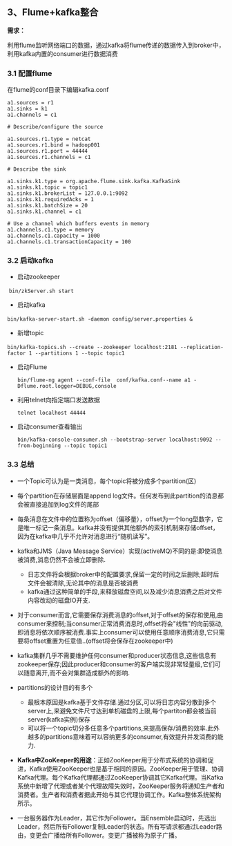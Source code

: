 ## 3、Flume+kafka整合

**需求：**

利用flume监听网络端口的数据，通过kafka将flume传递的数据传入到broker中，利用kafka内置的consumer进行数据消费

### 3.1 配置flume

在flume的conf目录下编辑kafka.conf

```
a1.sources = r1
a1.sinks = k1
a1.channels = c1

# Describe/configure the source

a1.sources.r1.type = netcat
a1.sources.r1.bind = hadoop001
a1.sources.r1.port = 44444
a1.sources.r1.channels = c1

# Describe the sink

a1.sinks.k1.type = org.apache.flume.sink.kafka.KafkaSink
a1.sinks.k1.topic = topic1
a1.sinks.k1.brokerList = 127.0.0.1:9092
a1.sinks.k1.requiredAcks = 1
a1.sinks.k1.batchSize = 20
a1.sinks.k1.channel = c1

# Use a channel which buffers events in memory
a1.channels.c1.type = memory
a1.channels.c1.capacity = 1000
a1.channels.c1.transactionCapacity = 100
```

### 3.2 启动kafka

- 启动zookeeper

​	`bin/zkServer.sh start`

- 启动kafka

​	`bin/kafka-server-start.sh -daemon config/server.properties &`

- 新增topic

​	`bin/kafka-topics.sh --create --zookeeper localhost:2181 --replication-factor 1 --partitions 1 --topic topic1`

- 启动Flume

  `bin/flume-ng agent --conf-file  conf/kafka.conf--name a1 -Dflume.root.logger=DEBUG,console`

- 利用telnet向指定端口发送数据

  `telnet localhost 44444`

- 启动consumer查看输出

  `bin/kafka-console-consumer.sh --bootstrap-server localhost:9092 --from-beginning --topic topic1`

### 3.3 总结

- 一个Topic可认为是一类消息，每个topic将被分成多个partition(区)
- 每个partition在存储层面是append log文件。任何发布到此partition的消息都会被直接追加到log文件的尾部
- 每条消息在文件中的位置称为offset（偏移量），offset为一个long型数字，它是唯一标记一条消息。kafka并没有提供其他额外的索引机制来存储offset，因为在kafka中几乎不允许对消息进行“随机读写”。

- kafka和JMS（Java Message Service）实现(activeMQ)不同的是:即使消息被消费,消息仍然不会被立即删除.
  - 日志文件将会根据broker中的配置要求,保留一定的时间之后删除;超时后文件会被清除,无论其中的消息是否被消费
  - kafka通过这种简单的手段,来释放磁盘空间,以及减少消息消费之后对文件内容改动的磁盘IO开支.

- 对于consumer而言,它需要保存消费消息的offset,对于offset的保存和使用,由consumer来控制;当consumer正常消费消息时,offset将会"线性"的向前驱动,即消息将依次顺序被消费.事实上consumer可以使用任意顺序消费消息,它只需要将offset重置为任意值..(offset将会保存在zookeeper中)

- kafka集群几乎不需要维护任何consumer和producer状态信息,这些信息有zookeeper保存;因此producer和consumer的客户端实现非常轻量级,它们可以随意离开,而不会对集群造成额外的影响.

- partitions的设计目的有多个
  - 最根本原因是kafka基于文件存储.通过分区,可以将日志内容分散到多个server上,来避免文件尺寸达到单机磁盘的上限,每个partiton都会被当前server(kafka实例)保存
  - 可以将一个topic切分多任意多个partitions,来提高保存/消费的效率.此外越多的partitions意味着可以容纳更多的consumer,有效提升并发消费的能力.
- **Kafka中ZooKeeper的用途**：正如ZooKeeper用于分布式系统的协调和促进，Kafka使用ZooKeeper也是基于相同的原因。ZooKeeper用于管理、协调Kafka代理。每个Kafka代理都通过ZooKeeper协调其它Kafka代理。当Kafka系统中新增了代理或者某个代理故障失效时，ZooKeeper服务将通知生产者和消费者。生产者和消费者据此开始与其它代理协调工作。Kafka整体系统架构所示。
- 一台服务器作为Leader，其它作为Follower。当Ensemble启动时，先选出Leader，然后所有Follower复制Leader的状态。所有写请求都通过Leader路由，变更会广播给所有Follower。变更广播被称为原子广播。